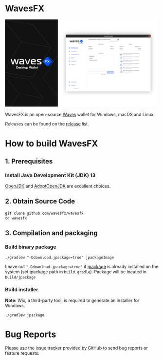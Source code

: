 # WavesFX

![img](package/wavesfx_readme.png)

WavesFX is an open-source [Waves](https://wavesplatform.com) wallet for Windows, macOS and Linux.

Releases can be found on the [release](https://github.com/wavesfx/wavesfx/releases) list.


# How to build WavesFX

## 1. Prerequisites

### Install Java Development Kit (JDK) 13

[OpenJDK](https://jdk.java.net/archive/) and [AdoptOpenJDK](https://adoptopenjdk.net/archive.html) are excellent choices. 

## 2. Obtain Source Code

```
git clone github.com/wavesfx/wavesfx
cd wavesfx
```
## 3. Compilation and packaging
### Build binary package
```
./gradlew "-Ddownload.jpackage=true" jpackageImage 
```
Leave out `"-Ddownload.jpackage=true"` if [jpackage](https://jdk.java.net/jpackage/) is already installed on the system (set jpackage path in `build.gradle`). 
Package will be located in `build/jpackage`   
### Build installer
**Note:** Wix, a third-party tool, is required to generate an installer for Windows.
```
./gradlew jpackage
```
# Bug Reports
Please use the issue tracker provided by GitHub to send bug reports or feature requests.
